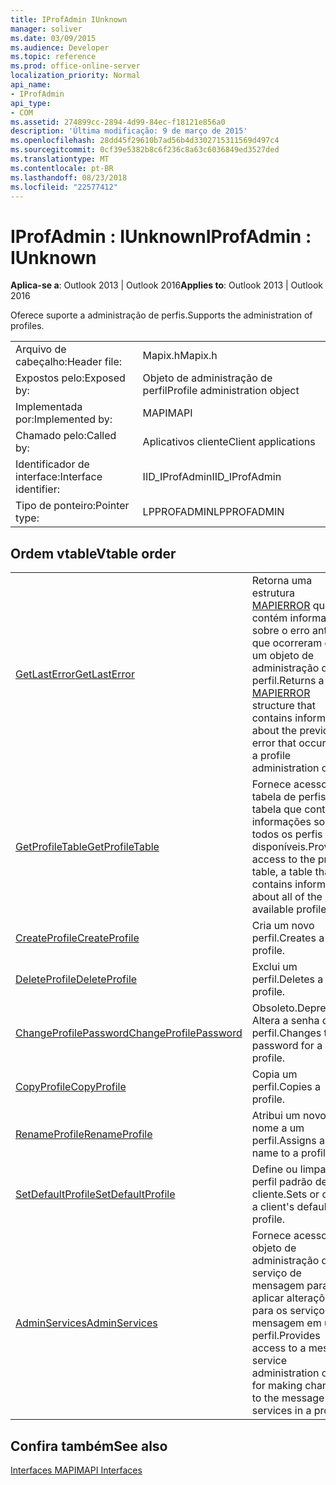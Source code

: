 ```yaml
---
title: IProfAdmin IUnknown
manager: soliver
ms.date: 03/09/2015
ms.audience: Developer
ms.topic: reference
ms.prod: office-online-server
localization_priority: Normal
api_name:
- IProfAdmin
api_type:
- COM
ms.assetid: 274899cc-2894-4d99-84ec-f18121e856a0
description: 'Última modificação: 9 de março de 2015'
ms.openlocfilehash: 28dd45f29610b7ad56b4d3302715311569d497c4
ms.sourcegitcommit: 0cf39e5382b8c6f236c8a63c6036849ed3527ded
ms.translationtype: MT
ms.contentlocale: pt-BR
ms.lasthandoff: 08/23/2018
ms.locfileid: "22577412"
---
```

# <a name="iprofadmin--iunknown"></a><span data-ttu-id="e3fc1-103">IProfAdmin : IUnknown</span><span class="sxs-lookup"><span data-stu-id="e3fc1-103">IProfAdmin : IUnknown</span></span>

  
  
<span data-ttu-id="e3fc1-104">**Aplica-se a**: Outlook 2013 | Outlook 2016</span><span class="sxs-lookup"><span data-stu-id="e3fc1-104">**Applies to**: Outlook 2013 | Outlook 2016</span></span> 
  
<span data-ttu-id="e3fc1-105">Oferece suporte a administração de perfis.</span><span class="sxs-lookup"><span data-stu-id="e3fc1-105">Supports the administration of profiles.</span></span> 
  
|||
|:-----|:-----|
|<span data-ttu-id="e3fc1-106">Arquivo de cabeçalho:</span><span class="sxs-lookup"><span data-stu-id="e3fc1-106">Header file:</span></span>  <br/> |<span data-ttu-id="e3fc1-107">Mapix.h</span><span class="sxs-lookup"><span data-stu-id="e3fc1-107">Mapix.h</span></span>  <br/> |
|<span data-ttu-id="e3fc1-108">Expostos pelo:</span><span class="sxs-lookup"><span data-stu-id="e3fc1-108">Exposed by:</span></span>  <br/> |<span data-ttu-id="e3fc1-109">Objeto de administração de perfil</span><span class="sxs-lookup"><span data-stu-id="e3fc1-109">Profile administration object</span></span>  <br/> |
|<span data-ttu-id="e3fc1-110">Implementada por:</span><span class="sxs-lookup"><span data-stu-id="e3fc1-110">Implemented by:</span></span>  <br/> |<span data-ttu-id="e3fc1-111">MAPI</span><span class="sxs-lookup"><span data-stu-id="e3fc1-111">MAPI</span></span>  <br/> |
|<span data-ttu-id="e3fc1-112">Chamado pelo:</span><span class="sxs-lookup"><span data-stu-id="e3fc1-112">Called by:</span></span>  <br/> |<span data-ttu-id="e3fc1-113">Aplicativos cliente</span><span class="sxs-lookup"><span data-stu-id="e3fc1-113">Client applications</span></span>  <br/> |
|<span data-ttu-id="e3fc1-114">Identificador de interface:</span><span class="sxs-lookup"><span data-stu-id="e3fc1-114">Interface identifier:</span></span>  <br/> |<span data-ttu-id="e3fc1-115">IID_IProfAdmin</span><span class="sxs-lookup"><span data-stu-id="e3fc1-115">IID_IProfAdmin</span></span>  <br/> |
|<span data-ttu-id="e3fc1-116">Tipo de ponteiro:</span><span class="sxs-lookup"><span data-stu-id="e3fc1-116">Pointer type:</span></span>  <br/> |<span data-ttu-id="e3fc1-117">LPPROFADMIN</span><span class="sxs-lookup"><span data-stu-id="e3fc1-117">LPPROFADMIN</span></span>  <br/> |
   
## <a name="vtable-order"></a><span data-ttu-id="e3fc1-118">Ordem vtable</span><span class="sxs-lookup"><span data-stu-id="e3fc1-118">Vtable order</span></span>

|||
|:-----|:-----|
|[<span data-ttu-id="e3fc1-119">GetLastError</span><span class="sxs-lookup"><span data-stu-id="e3fc1-119">GetLastError</span></span>](iprofadmin-getlasterror.md) <br/> |<span data-ttu-id="e3fc1-120">Retorna uma estrutura [MAPIERROR](mapierror.md) que contém informações sobre o erro anterior que ocorreram com um objeto de administração do perfil.</span><span class="sxs-lookup"><span data-stu-id="e3fc1-120">Returns a [MAPIERROR](mapierror.md) structure that contains information about the previous error that occurred to a profile administration object.</span></span>  <br/> |
|[<span data-ttu-id="e3fc1-121">GetProfileTable</span><span class="sxs-lookup"><span data-stu-id="e3fc1-121">GetProfileTable</span></span>](iprofadmin-getprofiletable.md) <br/> |<span data-ttu-id="e3fc1-122">Fornece acesso à tabela de perfis, uma tabela que contém informações sobre todos os perfis disponíveis.</span><span class="sxs-lookup"><span data-stu-id="e3fc1-122">Provides access to the profile table, a table that contains information about all of the available profiles.</span></span>  <br/> |
|[<span data-ttu-id="e3fc1-123">CreateProfile</span><span class="sxs-lookup"><span data-stu-id="e3fc1-123">CreateProfile</span></span>](iprofadmin-createprofile.md) <br/> |<span data-ttu-id="e3fc1-124">Cria um novo perfil.</span><span class="sxs-lookup"><span data-stu-id="e3fc1-124">Creates a new profile.</span></span>  <br/> |
|[<span data-ttu-id="e3fc1-125">DeleteProfile</span><span class="sxs-lookup"><span data-stu-id="e3fc1-125">DeleteProfile</span></span>](iprofadmin-deleteprofile.md) <br/> |<span data-ttu-id="e3fc1-126">Exclui um perfil.</span><span class="sxs-lookup"><span data-stu-id="e3fc1-126">Deletes a profile.</span></span>  <br/> |
|[<span data-ttu-id="e3fc1-127">ChangeProfilePassword</span><span class="sxs-lookup"><span data-stu-id="e3fc1-127">ChangeProfilePassword</span></span>](iprofadmin-changeprofilepassword.md) <br/> |<span data-ttu-id="e3fc1-128">Obsoleto.</span><span class="sxs-lookup"><span data-stu-id="e3fc1-128">Deprecated.</span></span> <span data-ttu-id="e3fc1-129">Altera a senha de um perfil.</span><span class="sxs-lookup"><span data-stu-id="e3fc1-129">Changes the password for a profile.</span></span>  <br/> |
|[<span data-ttu-id="e3fc1-130">CopyProfile</span><span class="sxs-lookup"><span data-stu-id="e3fc1-130">CopyProfile</span></span>](iprofadmin-copyprofile.md) <br/> |<span data-ttu-id="e3fc1-131">Copia um perfil.</span><span class="sxs-lookup"><span data-stu-id="e3fc1-131">Copies a profile.</span></span>  <br/> |
|[<span data-ttu-id="e3fc1-132">RenameProfile</span><span class="sxs-lookup"><span data-stu-id="e3fc1-132">RenameProfile</span></span>](iprofadmin-renameprofile.md) <br/> |<span data-ttu-id="e3fc1-133">Atribui um novo nome a um perfil.</span><span class="sxs-lookup"><span data-stu-id="e3fc1-133">Assigns a new name to a profile.</span></span>  <br/> |
|[<span data-ttu-id="e3fc1-134">SetDefaultProfile</span><span class="sxs-lookup"><span data-stu-id="e3fc1-134">SetDefaultProfile</span></span>](iprofadmin-setdefaultprofile.md) <br/> |<span data-ttu-id="e3fc1-135">Define ou limpa o perfil padrão de um cliente.</span><span class="sxs-lookup"><span data-stu-id="e3fc1-135">Sets or clears a client's default profile.</span></span>  <br/> |
|[<span data-ttu-id="e3fc1-136">AdminServices</span><span class="sxs-lookup"><span data-stu-id="e3fc1-136">AdminServices</span></span>](iprofadmin-adminservices.md) <br/> |<span data-ttu-id="e3fc1-137">Fornece acesso a um objeto de administração do serviço de mensagem para aplicar alterações para os serviços de mensagem em um perfil.</span><span class="sxs-lookup"><span data-stu-id="e3fc1-137">Provides access to a message service administration object for making changes to the message services in a profile.</span></span>  <br/> |
   
## <a name="see-also"></a><span data-ttu-id="e3fc1-138">Confira também</span><span class="sxs-lookup"><span data-stu-id="e3fc1-138">See also</span></span>



[<span data-ttu-id="e3fc1-139">Interfaces MAPI</span><span class="sxs-lookup"><span data-stu-id="e3fc1-139">MAPI Interfaces</span></span>](mapi-interfaces.md)

